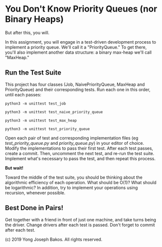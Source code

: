 # You Don't Know Priority Queues (nor Binary Heaps)

But after this, you will.

In this assignment, you will engage in a test-driven development process to
implement a priority queue. We'll call it a "PriorityQueue." To get there, you'll
also implement another data structure: a binary max-heap we'll call "MaxHeap."

## Run the Test Suite

This project has four classes (Job, NaivePriorityQueue, MaxHeap and PriorityQueue)
and their corresponding tests. Run each one in this order, until each passes:

`python3 -m unittest test_job`

`python3 -m unittest test_naive_priority_queue`

`python3 -m unittest test_max_heap`

`python3 -m unittest test_priority_queue`

Open each pair of test and corresponding implementation files (eg *test_priority_queue.py* and *priority_queue.py*) in your editor of choice. Modify the implementations to pass their first test. After each test passes, create a commit. Then, uncomment the next test, and re-run the test suite. Implement what's necessary to pass the test, and then repeat this process.

**But wait!**

Toward the middle of the test suite, you should be thinking about the algorithmic efficiency of each operation. What should be O(1)? What should be logarithmic? In addition, try to implement your operations using recursion, whenever possible.

## Best Done in Pairs!

Get together with a friend in front of just one machine, and take turns being the driver. Change drivers after each test is passed. Don't forget to commit after each test.

(c) 2019 Yong Joseph Bakos. All rights reserved.
